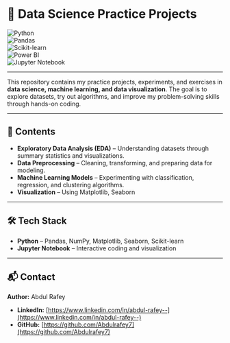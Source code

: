 # 🧠 Data Science Practice Projects  

![Python](https://img.shields.io/badge/Python-3.8%2B-blue)  
![Pandas](https://img.shields.io/badge/Pandas-Data%20Analysis-yellowgreen)  
![Scikit-learn](https://img.shields.io/badge/Scikit--learn-ML-orange)  
![Power BI](https://img.shields.io/badge/Power%20BI-Data%20Viz-yellow)  
![Jupyter Notebook](https://img.shields.io/badge/Jupyter-Notebook-orange)  

---

This repository contains my practice projects, experiments, and exercises in **data science, machine learning, and data visualization**. The goal is to explore datasets, try out algorithms, and improve my problem-solving skills through hands-on coding.

---

## 📂 Contents
- **Exploratory Data Analysis (EDA)** – Understanding datasets through summary statistics and visualizations.
- **Data Preprocessing** – Cleaning, transforming, and preparing data for modeling.
- **Machine Learning Models** – Experimenting with classification, regression, and clustering algorithms.
- **Visualization** – Using Matplotlib, Seaborn

---

## 🛠 Tech Stack
- **Python** – Pandas, NumPy, Matplotlib, Seaborn, Scikit-learn
- **Jupyter Notebook** – Interactive coding and visualization

---

## 📬 Contact
**Author:** Abdul Rafey  
- **LinkedIn:** [https://www.linkedin.com/in/abdul-rafey--](https://www.linkedin.com/in/abdul-rafey--)  
- **GitHub:** [https://github.com/Abdulrafey7](https://github.com/Abdulrafey7)  

